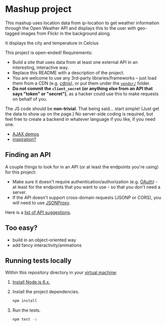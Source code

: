 # Mashup project
This mashup uses location data from ip-location to get weather information through the Open Weather API and displays this to the user with geo-tagged images from Flickr in the background along.

It displays the city and temperature in Celcius





This project is open-ended! Requirements:

* Build a site that uses data from at least one external API in an interesting, interactive way.
* Replace this README with a description of the project.
* You are welcome to use any 3rd-party libraries/frameworks – just load them from a CDN (e.g. [cdnjs](http://cdnjs.com)), or put them under the [`vendor/`](vendor/) folder.
* **Do not commit the `client_secret` (or anything else from an API that says "token" or "secret")**, as a hacker could use this to make requests on behalf of you.

The JS code should be **non-trivial**. That being said... start simple! (Just get the data to show up on the page.) No server-side coding is required, but feel free to create a backend in whatever language if you like, if you need one.

* [AJAX demos](https://github.com/advanced-js/deck/tree/gh-pages/demos/ajax)
* [inspiration?](http://www.programmableweb.com/mashups)

## Finding an API

A couple things to look for in an API (or at least the endpoints you're using) for this project:

* Make sure it doesn't require authentication/authorization (e.g. [OAuth](http://oauth.net/)) - at least for the endpoints that you want to use - so that you don't need a server.
* If the API doesn't support cross-domain requests (JSONP or CORS), you will need to use [JSONProxy](https://jsonp.afeld.me/).

Here is a [list of API suggestions](https://gist.github.com/afeld/4952991).

## Too easy?

* build in an object-oriented way
* add fancy interactivity/animations

## Running tests locally

Within this repository directory in your [virtual machine](https://github.com/startup-systems/vm):

1. [Install Node.js 6.x.](https://nodejs.org/en/download/package-manager/#debian-and-ubuntu-based-linux-distributions)
1. Install the project dependencies.

    ```bash
    npm install
    ```

1. Run the tests.

    ```bash
    npm test -s
    ```
